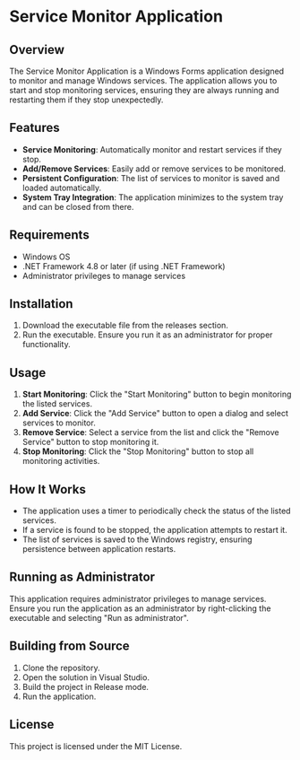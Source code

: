 # Service Monitor Application

## Overview

The Service Monitor Application is a Windows Forms application designed to monitor and manage Windows services. The application allows you to start and stop monitoring services, ensuring they are always running and restarting them if they stop unexpectedly.

## Features

- **Service Monitoring**: Automatically monitor and restart services if they stop.
- **Add/Remove Services**: Easily add or remove services to be monitored.
- **Persistent Configuration**: The list of services to monitor is saved and loaded automatically.
- **System Tray Integration**: The application minimizes to the system tray and can be closed from there.

## Requirements

- Windows OS
- .NET Framework 4.8 or later (if using .NET Framework)
- Administrator privileges to manage services

## Installation

1. Download the executable file from the releases section.
2. Run the executable. Ensure you run it as an administrator for proper functionality.

## Usage

1. **Start Monitoring**: Click the "Start Monitoring" button to begin monitoring the listed services.
2. **Add Service**: Click the "Add Service" button to open a dialog and select services to monitor.
3. **Remove Service**: Select a service from the list and click the "Remove Service" button to stop monitoring it.
4. **Stop Monitoring**: Click the "Stop Monitoring" button to stop all monitoring activities.

## How It Works

- The application uses a timer to periodically check the status of the listed services.
- If a service is found to be stopped, the application attempts to restart it.
- The list of services is saved to the Windows registry, ensuring persistence between application restarts.

## Running as Administrator

This application requires administrator privileges to manage services. Ensure you run the application as an administrator by right-clicking the executable and selecting "Run as administrator".

## Building from Source

1. Clone the repository.
2. Open the solution in Visual Studio.
3. Build the project in Release mode.
4. Run the application.

## License

This project is licensed under the MIT License.

